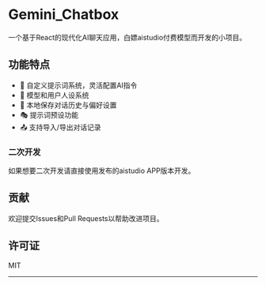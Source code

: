 # Gemini_Chatbox

一个基于React的现代化AI聊天应用，白嫖aistudio付费模型而开发的小项目。

## 功能特点

- 🧠 自定义提示词系统，灵活配置AI指令
- 👤 模型和用户人设系统
- 💾 本地保存对话历史与偏好设置
- 🎭 提示词预设功能
- 📤 支持导入/导出对话记录

### 二次开发

如果想要二次开发请直接使用发布的aistudio APP版本开发。

## 贡献

欢迎提交Issues和Pull Requests以帮助改进项目。

## 许可证

MIT

---